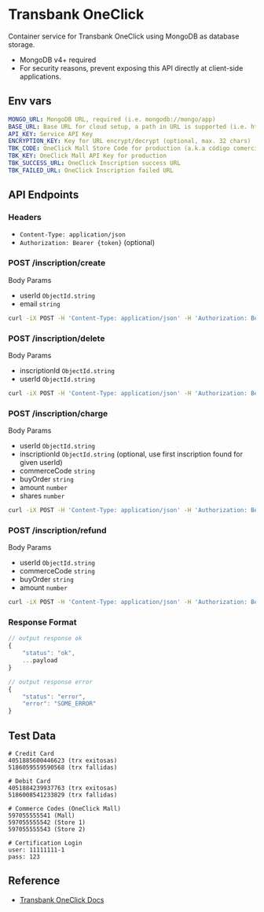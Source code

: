 # Transbank OneClick

Container service for Transbank OneClick using MongoDB as database storage.

- MongoDB v4+ required
- For security reasons, prevent exposing this API directly at client-side applications.

## Env vars

```yml
MONGO_URL: MongoDB URL, required (i.e. mongodb://mongo/app)
BASE_URL: Base URL for cloud setup, a path in URL is supported (i.e. https://myservices.com/tbk-oneclick/)
API_KEY: Service API Key
ENCRYPTION_KEY: Key for URL encrypt/decrypt (optional, max. 32 chars)
TBK_CODE: OneClick Mall Store Code for production (a.k.a código comercio)
TBK_KEY: OneClick Mall API Key for production
TBK_SUCCESS_URL: OneClick Inscription success URL
TBK_FAILED_URL: OneClick Inscription failed URL
```

## API Endpoints

### Headers

- `Content-Type: application/json`
- `Authorization: Bearer {token}` (optional)

### POST /inscription/create

Body Params

- userId `ObjectId.string`
- email `string`

```bash
curl -iX POST -H 'Content-Type: application/json' -H 'Authorization: Bearer {API-KEY}' -d '{ "userId": "6517213dd708e471d4f1cc46", "email": "john@doe.com" }' {BASE_URL}/inscription/create
```

### POST /inscription/delete

Body Params

- inscriptionId `ObjectId.string`
- userId `ObjectId.string`

```bash
curl -iX POST -H 'Content-Type: application/json' -H 'Authorization: Bearer {API-KEY}' -d '{ "userId": "6517213dd708e471d4f1cc46", "inscriptionId": "651749a3ab79729b9f5effad" }' {BASE_URL}/inscription/delete
```

### POST /inscription/charge

Body Params

- userId `ObjectId.string`
- inscriptionId `ObjectId.string` (optional, use first inscription found for given userId)
- commerceCode `string`
- buyOrder `string`
- amount `number`
- shares `number`

```bash
curl -iX POST -H 'Content-Type: application/json' -H 'Authorization: Bearer {API-KEY}' -d '{ "userId": "6517213dd708e471d4f1cc46", "inscriptionId": "651749a3ab79729b9f5effad", "commerceCode": "597055555542", "buyOrder": "12345678", "amount": 1000, "shares": 0 }' {BASE_URL}/inscription/charge
```

### POST /inscription/refund

Body Params

- userId `ObjectId.string`
- commerceCode `string`
- buyOrder `string`
- amount `number`

```bash
curl -iX POST -H 'Content-Type: application/json' -H 'Authorization: Bearer {API-KEY}' -d '{ "userId": "6517213dd708e471d4f1cc46", "commerceCode": "597055555542", "buyOrder": "12345678", "amount": 800 }' {BASE_URL}/inscription/refund
```

### Response Format

```javascript
// output response ok
{
    "status": "ok",
    ...payload
}

// output response error
{
    "status": "error",
    "error": "SOME_ERROR"
}
```

## Test Data

```text
# Credit Card
4051885600446623 (trx exitosas)
5186059559590568 (trx fallidas)

# Debit Card
4051884239937763 (trx exitosas)
5186008541233829 (trx fallidas)

# Commerce Codes (OneClick Mall)
597055555541 (Mall)
597055555542 (Store 1)
597055555543 (Store 2)

# Certification Login
user: 11111111-1
pass: 123
```

## Reference

- [Transbank OneClick Docs](https://www.transbankdevelopers.cl/documentacion/oneclick)
